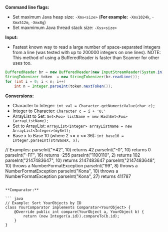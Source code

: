 **Command line flags:**
 - Set maximum Java heap size: `-Xmx<size>` (**For example:** `-Xmx1024k`, `-Xmx512m`, `-Xmx8g`)
 - Set maxmimum Java thread stack size: `-Xss<size>`

**Input:**
 * Fastest known way to read a large number of space-separated integers from a line (was tested with up to 200000 integers on one lines). NOTE: This method of using a BufferedReader is faster than Scanner for other uses too.
```java
BufferedReader br = new BufferedReader(new InputStreamReader(System.in));
StringTokenizer token  = new StringTokenizer(br.readLine());
for (int i = 0; i < n; i++)
    int n = Integer.parseInt(token.nextToken());
```

**Conversions:**

* Character to Integer: `int val = Character.getNumericValue(char c);`
* Integer to Character: `Character c = i + '0;'`
* ArrayList to Set: `Set<Foo> listName = new HashSet<Foo>(arrayListName);`
* Set to ArrayList: `ArrayList<Integer> arrayListName = new ArrayList<Integer>(mySet);`
* Base x to Base 10 (where 2 <= x <= 36): `int base10 = Integer.parseInt(strBaseX, x);`

// Examples:
parseInt("+42", 10) returns 42
parseInt("-0", 10) returns 0
parseInt("-FF", 16) returns -255
parseInt("1100110", 2) returns 102
parseInt("2147483647", 10) returns 2147483647
parseInt("2147483648", 10) throws a NumberFormatException
parseInt("99", 8) throws a NumberFormatException
parseInt("Kona", 10) throws a NumberFormatException
parseInt("Kona", 27) returns 411787
```

**Comparator:**

``` java
// Example: Sort YourObjects by ID
class YourComparator implements Comparator<YourObject> {
    @Override public int compare(YourObject a, YourObject b) {
        return (new Integer(a.id)).compareTo(b.id);
    }
}
```
